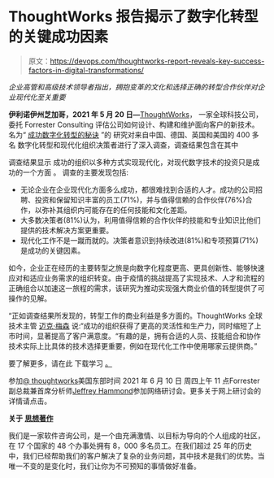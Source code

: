 # ThoughtWorks 报告揭示了数字化转型的关键成功因素

> 原文：<https://devops.com/thoughtworks-report-reveals-key-success-factors-in-digital-transformations/>

*企业高管和高级技术领导者指出，拥抱变革的文化和选择正确的转型合作伙伴对企业现代化至关重要*

**伊利诺伊州芝加哥，2021 年 5 月 20 日—**[ThoughtWorks](https://www.thoughtworks.com/?utm_source=press-release&utm_medium=pr&utm_campaign=empc_forrester-study_2021-05)， 一家全球科技公司，委托 Forrester Consulting 评估公司如何设计、构建和维护面向客户的新技术。名为“ [成功数字化转型的秘诀](https://thoughtworks.com/what-we-do/enterprise-modernization-platforms-cloud/empc-hub?utm_source=press-release&utm_medium=pr&utm_campaign=empc_forrester-study_2021-05) ”的 研究对来自中国、德国、英国和美国的 400 多名 数字化转型和现代化组织决策者进行了深入调查，调查结果包含在其中

调查结果显示 成功的组织以多种方式实现现代化，对现代数字技术的投资只是成功的一个方面 。 调查的主要发现包括:

*   无论企业在企业现代化方面多么成功，都很难找到合适的人才。成功的公司招聘、投资和保留知识丰富的员工(71%)，并与值得信赖的合作伙伴(76%)合作，以弥补其组织内可能存在的任何技能和文化差距。
*   大多数决策者(81%)认为，利用值得信赖的合作伙伴的技能和专业知识比他们提供的技术解决方案更重要。
*   现代化工作不是一蹴而就的。决策者意识到持续改进(81%)和专项预算(71%)是成功的关键因素。

如今，企业正在经历的主要转型之旅是向数字化程度更高、更具创新性、能够快速应对和适应业务需求的组织转变。由于疫情的挑战提高了实现技术、人才和流程的正确组合以加速这一旅程的需求，该研究为推动实现强大商业价值的转型提供了可操作的见解。

“正如调查结果所发现的，转型工作的商业利益是多方面的。ThoughtWorks 全球技术主管 [迈克·梅森](https://www.thoughtworks.com/profiles/mike-mason?utm_source=press-release&utm_medium=pr&utm_campaign=empc_forrester-study_2021-05) 说:“成功的组织获得了更高的灵活性和生产力，同时缩短了上市时间，显著提高了客户满意度。“有趣的是，拥有合适的人员、技能组合和协作技术实际上比具体的技术选择更重要，例如在现代化工作中使用哪家云提供商。”

要了解更多，请在此 下载学习 [。](https://thoughtworks.com/what-we-do/enterprise-modernization-platforms-cloud/empc-hub?utm_source=press-release&utm_medium=pr&utm_campaign=empc_forrester-study_2021-05)

参加[@ thoughtworks](https://twitter.com/thoughtworks)美国东部时间 2021 年 6 月 10 日 周四上午 11 点Forrester 副总裁兼首席分析师[Jeffrey Hammond](https://go.forrester.com/blogs/author/jeffrey_hammond/)参加网络研讨会。更多关于网上研讨会的详情请点击[](https://www.thoughtworks.com/what-we-do/enterprise-modernization-platforms-cloud/empc-hub/forrester-webinar?utm_source=press-release&utm_medium=pr&utm_campaign=empc_forrester-study_2021-05)。

**关于** [**思想著作**](https://www.thoughtworks.com/?utm_source=press-release&utm_medium=pr&utm_campaign=empc_forrester-study_2021-05)

我们是一家软件咨询公司，是一个由充满激情、以目标为导向的个人组成的社区，在 17 个国家的 48 个办事处拥有 8，000 多名员工。在我们超过 25 年的历史中，我们已经帮助我们的客户解决了复杂的业务问题，其中技术是我们的优势。当唯一不变的是变化时，我们让你为不可预知的事情做好准备。